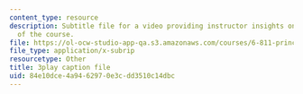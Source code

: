```yaml
---
content_type: resource
description: Subtitle file for a video providing instructor insights on the history
  of the course.
file: https://ol-ocw-studio-app-qa.s3.amazonaws.com/courses/6-811-principles-and-practice-of-assistive-technology-fall-2014/84e10dce4a9462970e3cdd3510c14dbc_DbUa8w0W74.srt
file_type: application/x-subrip
resourcetype: Other
title: 3play caption file
uid: 84e10dce-4a94-6297-0e3c-dd3510c14dbc
---
```

